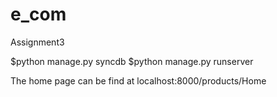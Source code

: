 e_com
=====

Assignment3 

$python manage.py syncdb
$python manage.py runserver

The home page can be find at localhost:8000/products/Home
